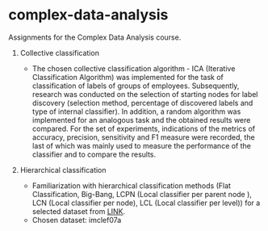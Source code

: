 # complex-data-analysis
Assignments for the Complex Data Analysis course.

1. Collective classification

	* The chosen collective classification algorithm - ICA (Iterative Classification Algorithm) was implemented for the task of classification of labels of groups of employees. Subsequently, research was conducted on the selection of starting nodes for label discovery (selection method, percentage of discovered labels and type of internal classifier). In addition, a random algorithm was implemented for an analogous task and the obtained results were compared. For the set of experiments, indications of the metrics of accuracy, precision, sensitivity and F1 measure were recorded, the last of which was mainly used to measure the performance of the classifier and to compare the results.


2. Hierarchical classification

	* Familiarization with hierarchical classification methods (Flat Classification, Big-Bang, LCPN (Local classifier per parent node ), LCN (Local classifier per node), LCL (Local classifier per level)) for a selected dataset from [LINK](https://sites.google.com/site/hrsvmproject/datasets-hier).
	* Chosen dataset: imclef07a